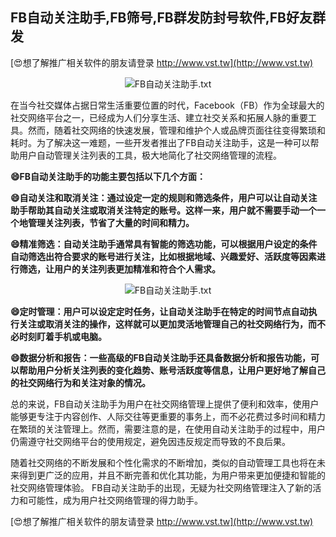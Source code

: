 ## **FB自动关注助手,FB筛号,FB群发防封号软件,FB好友群发**

[😍想了解推广相关软件的朋友请登录 http://www.vst.tw](http://www.vst.tw)

 <center><img src="https://vst.tw/MP4/tuiguang/png/8.png" alt="FB自动关注助手.txt"></center>

在当今社交媒体占据日常生活重要位置的时代，Facebook（FB）作为全球最大的社交网络平台之一，已经成为人们分享生活、建立社交关系和拓展人脉的重要工具。然而，随着社交网络的快速发展，管理和维护个人或品牌页面往往变得繁琐和耗时。为了解决这一难题，一些开发者推出了FB自动关注助手，这是一种可以帮助用户自动管理关注列表的工具，极大地简化了社交网络管理的流程。

**😄FB自动关注助手的功能主要包括以下几个方面：**

**😄自动关注和取消关注：通过设定一定的规则和筛选条件，用户可以让自动关注助手帮助其自动关注或取消关注特定的账号。这样一来，用户就不需要手动一个一个地管理关注列表，节省了大量的时间和精力。**

**😄精准筛选：自动关注助手通常具有智能的筛选功能，可以根据用户设定的条件自动筛选出符合要求的账号进行关注，比如根据地域、兴趣爱好、活跃度等因素进行筛选，让用户的关注列表更加精准和符合个人需求。**

 <center><img src="https://vst.tw/MP4/tuiguang/png/2.png" alt="FB自动关注助手.txt"></center>

**😄定时管理：用户可以设定定时任务，让自动关注助手在特定的时间节点自动执行关注或取消关注的操作，这样就可以更加灵活地管理自己的社交网络行为，而不必时刻盯着手机或电脑。**

**😄数据分析和报告：一些高级的FB自动关注助手还具备数据分析和报告功能，可以帮助用户分析关注列表的变化趋势、账号活跃度等信息，让用户更好地了解自己的社交网络行为和关注对象的情况。**

总的来说，FB自动关注助手为用户在社交网络管理上提供了便利和效率，使用户能够更专注于内容创作、人际交往等更重要的事务上，而不必花费过多时间和精力在繁琐的关注管理上。然而，需要注意的是，在使用自动关注助手的过程中，用户仍需遵守社交网络平台的使用规定，避免因违反规定而导致的不良后果。

随着社交网络的不断发展和个性化需求的不断增加，类似的自动管理工具也将在未来得到更广泛的应用，并且不断完善和优化其功能，为用户带来更加便捷和智能的社交网络管理体验。 FB自动关注助手的出现，无疑为社交网络管理注入了新的活力和可能性，成为用户社交网络管理的得力助手。

[😍想了解推广相关软件的朋友请登录 http://www.vst.tw](http://www.vst.tw)



